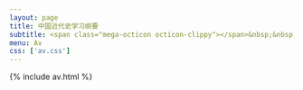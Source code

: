```yaml
---
layout: page
title: 中国近代史学习纲要
subtitle: <span class="mega-octicon octicon-clippy"></span>&nbsp;&nbsp; 马天鸿
menu: Av
css: ['av.css']
---
```

{% include av.html %}